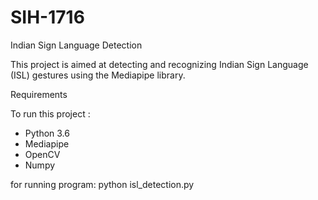 # SIH-1716

Indian Sign Language Detection

This project is aimed at detecting and recognizing Indian Sign Language (ISL) gestures using the Mediapipe library.

 Requirements

To run this project :

- Python 3.6 
- Mediapipe 
- OpenCV 
- Numpy 
 
 for running program:
 python isl_detection.py
